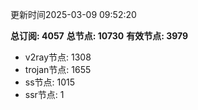 更新时间2025-03-09 09:52:20

**总订阅: 4057**
**总节点: 10730**
**有效节点: 3979**
- v2ray节点: 1308
- trojan节点: 1655
- ss节点: 1015
- ssr节点: 1
